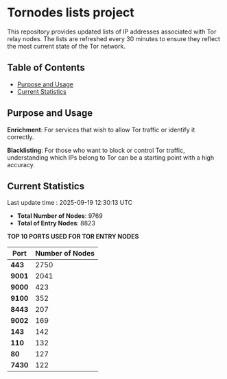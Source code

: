 # Tornodes lists project

This repository provides updated lists of IP addresses associated with Tor relay nodes. The lists are refreshed every 30 minutes to ensure they reflect the most current state of the Tor network.

## Table of Contents

- [Purpose and Usage](#purpose-and-usage)
- [Current Statistics](#current-statistics)


## Purpose and Usage

**Enrichment**: For services that wish to allow Tor traffic or identify it correctly.

**Blacklisting**: For those who want to block or control Tor traffic, understanding which IPs belong to Tor can be a starting point with a high accuracy.

## Current Statistics

Last update time : 2025-09-19 12:30:13 UTC

- **Total Number of Nodes**: 9769
- **Total of Entry Nodes**: 8823

**TOP 10 PORTS USED FOR TOR ENTRY NODES**

| **Port** | **Number of Nodes** |
|------|-----------------|
| **443**   | 2750  |
| **9001**   | 2041  |
| **9000**   | 423  |
| **9100**   | 352  |
| **8443**   | 207  |
| **9002**   | 169  |
| **143**   | 142  |
| **110**   | 132  |
| **80**   | 127  |
| **7430**   | 122  |

